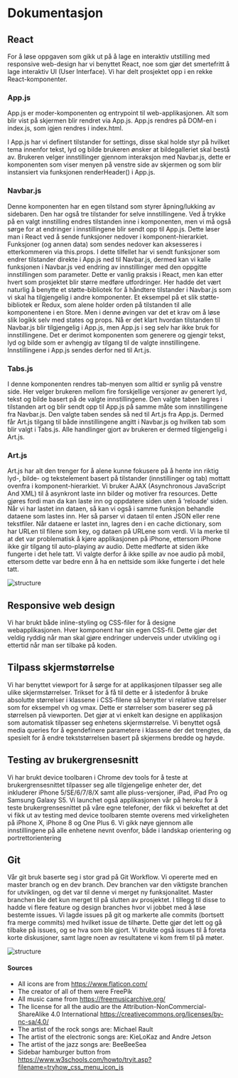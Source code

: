 # Dokumentasjon

## React
For å løse oppgaven som gikk ut på å lage en interaktiv utstilling med responsive web-design har vi benyttet React, noe som gjør det smertefritt å lage interaktiv UI (User Interface). Vi har delt prosjektet opp i en rekke React-komponenter.

### App.js

App.js er moder-komponenten og entrypoint til web-applikasjonen. Alt som blir vist på skjermen blir rendret via App.js. App.js rendres på DOM-en i index.js, som igjen rendres i index.html. 

I App.js har vi definert tilstander for settings, disse skal holde styr på hvilket tema innenfor tekst, lyd og bilde brukeren ønsker at bildegalleriet skal bestå av. Brukeren velger innstillinger gjennom interaksjon med Navbar.js, dette er komponenten som viser menyen på venstre side av skjermen og som blir instansiert via funksjonen renderHeader() i App.js. 

### Navbar.js

Denne komponenten har en egen tilstand som styrer åpning/lukking av sidebaren. Den har også tre tilstander for selve innstillingene. Ved å trykke på en valgt innstilling endres tilstanden inne i komponenten, men vi må også sørge for at endringer i innstillingene blir sendt opp til App.js. Dette løser man i React ved å sende funksjoner nedover i komponent-hierarkiet. Funksjoner (og annen data) som sendes nedover kan aksesseres i etterkommeren via this.props. I dette tilfellet har vi sendt funksjoner som endrer tilstander direkte i App.js ned til Navbar.js, dermed kan vi kalle funksjonen i Navbar.js ved endring av innstillinger med den oppgitte innstillingen som parameter. Dette er vanlig praksis i React, men kan etter hvert som prosjektet blir større medføre utfordringer. Her hadde det vært naturlig å benytte et støtte-bibliotek for å håndtere tilstander i Navbar.js som vi skal ha tilgjengelig i andre komponenter. Et eksempel på et slik støtte-bibliotek er Redux, som alene holder orden på tilstanden til alle komponentene i en Store. Men i denne øvingen var det et krav om å løse slik logikk selv med states og props. Nå er det klart hvordan tilstanden til Navbar.js blir tilgjengelig i App.js, men App.js i seg selv har ikke bruk for innstillingene. Det er derimot komponenten som generere og gjengir tekst, lyd og bilde som er avhengig av tilgang til de valgte innstillingene. Innstillingene i App.js sendes derfor ned til Art.js.

### Tabs.js
I denne komponenten rendres tab-menyen som alltid er synlig på venstre side. Her velger brukeren mellom fire forskjellige versjoner av generert lyd, tekst og bilde basert på de valgte innstillingene. Den valgte taben lagres i tilstanden art og blir sendt opp til App.js på samme måte som innstillingene fra Navbar.js. Den valgte taben sendes så ned til Art.js fra App.js. Dermed får Art.js tilgang til både innstillingene angitt i Navbar.js og hvilken tab som blir valgt i Tabs.js. Alle handlinger gjort av brukeren er dermed tilgjengelig i Art.js.  

### Art.js

Art.js har alt den trenger for å alene kunne fokusere på å hente inn riktig lyd-, bilde- og tekstelement basert på tilstander (innstillinger og tab) mottatt ovenfra i komponent-hierarkiet. Vi bruker AJAX (Asynchronous JavaScript And XML) til å asynkront laste inn bilder og motiver fra resources. Dette gjøres fordi man da kan laste inn og oppdatere siden uten å ‘reloade’ siden. Når vi har lastet inn dataen, så kan vi også i samme funksjon behandle dataene som lastes inn. Her så parser vi dataen til enten JSON eller rene tekstfiler. Når dataene er lastet inn, lagres den i en cache dictionary, som har URLen til filene som key, og dataen på URLene som verdi. 
Vi la merke til at det var problematisk å kjøre applikasjonen på iPhone, ettersom iPhone ikke gir tilgang til auto-playing av audio. Dette medførte at siden ikke fungerte i det hele tatt. Vi valgte derfor å ikke spille av noe audio på mobil, ettersom dette var bedre enn å ha en nettside som ikke fungerte i det hele tatt.

![structure](https://i.imgur.com/y3zfpdY.png)

## Responsive web design 
Vi har brukt både inline-styling og CSS-filer for å designe webapplikasjonen. Hver komponent har sin egen CSS-fil. Dette gjør det veldig ryddig når man skal gjøre endringer underveis under utvikling og i ettertid når man ser tilbake på koden.  

## Tilpass skjermstørrelse
Vi har benyttet viewport for å sørge for at applikasjonen tilpasser seg alle ulike skjermstørrelser. Trikset for å få til dette er å istedenfor å bruke absolutte størrelser i klassene i CSS-filene så benytter vi relative størrelser som for eksempel vh og vmax. Dette er størrelser som baserer seg på størrelsen på viewporten. Det gjør at vi enkelt kan designe en applikasjon som automatisk tilpasser seg enhetens skjermstørrelse. Vi benyttet også media queries for å egendefinere parametere i klassene der det trengtes, da spesielt for å endre tekststørrelsen basert på skjermens bredde og høyde. 

## Testing av brukergrensesnitt
Vi har brukt device toolbaren i Chrome dev tools for å teste at brukergrensesnittet tilpasser seg alle tilgjengelige enheter der, det inkluderer iPhone 5/SE/6/7/8/X samt alle pluss-versjoner, iPad, iPad Pro og Samsung Galaxy S5. Vi launchet også applikasjonen vår på heroku for å teste brukergrensesnittet på våre egne telefoner, der fikk vi bekreftet at det vi fikk ut av testing med device toolbaren stemte overens med virkeligheten på iPhone X, iPhone 8 og One Plus 6. Vi gikk nøye gjennom alle innstillingene på alle enhetene nevnt ovenfor, både i landskap orientering og portrettorientering

## Git
Vår git bruk baserte seg i stor grad på Git Workflow. Vi opererte med en master branch og en dev branch. Dev branchen var den viktigste branchen for utviklingen, og det var til denne vi merget ny funksjonalitet. Master branchen ble det kun merget til på slutten av prosjektet. I tillegg til disse to hadde vi flere feature og design branches hvor vi jobbet med å løse bestemte issues. Vi lagde issues på git og markerte alle commits (bortsett fra merge commits) med hvilket issue de tilhørte. Dette gjør det lett og gå tilbake på issues, og se hva som ble gjort. Vi brukte også issues til å foreta korte diskusjoner, samt lagre noen av resultatene vi kom frem til på møter.

![structure](https://i.imgur.com/BAPsiBQ.png)


#### Sources
- All icons are from https://www.flaticon.com/
- The creator of all of them were FreePik
- All music came from https://freemusicarchive.org/ 
- The license for all the audio are the Attribution-NonCommercial-ShareAlike 4.0 International
https://creativecommons.org/licenses/by-nc-sa/4.0/ 
- The artist of the rock songs are: Michael Rault
- The artist of the electronic songs are: KieLoKaz and Andre Jetson
- The artist of the jazz songs are: BeeBeeSea
- Sidebar hamburger button from https://www.w3schools.com/howto/tryit.asp?filename=tryhow_css_menu_icon_js

 

 
